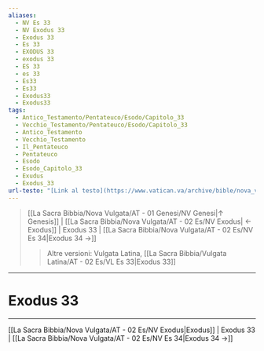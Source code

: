 ```yaml
---
aliases:
  - NV Es 33
  - NV Exodus 33
  - Exodus 33
  - Es 33
  - EXODUS 33
  - exodus 33
  - ES 33
  - es 33
  - Es33
  - Es33
  - Exodus33
  - Exodus33
tags:
  - Antico_Testamento/Pentateuco/Esodo/Capitolo_33
  - Vecchio_Testamento/Pentateuco/Esodo/Capitolo_33
  - Antico_Testamento
  - Vecchio_Testamento
  - Il_Pentateuco
  - Pentateuco
  - Esodo
  - Esodo_Capitolo_33
  - Exudus
  - Exodus_33
url-testo: "[Link al testo](https://www.vatican.va/archive/bible/nova_vulgata/documents/nova-vulgata_vt_exodus_lt.html)"
---
```


> [[La Sacra Bibbia/Nova Vulgata/AT - 01 Genesi/NV Genesi|↑ Genesis]] | [[La Sacra Bibbia/Nova Vulgata/AT - 02 Es/NV Exodus| ← Exodus]] <span class="bianco">| Exodus 33 |</span> [[La Sacra Bibbia/Nova Vulgata/AT - 02 Es/NV Es 34|Exodus 34 →]]
>> <span class="verde">Altre versioni:</span>
>> Vulgata Latina, [[La Sacra Bibbia/Vulgata Latina/AT - 02 Es/VL Es 33|Exodus 33]]

---

# Exodus 33

---

[[La Sacra Bibbia/Nova Vulgata/AT - 02 Es/NV Exodus|Exodus]] | Exodus 33 | [[La Sacra Bibbia/Nova Vulgata/AT - 02 Es/NV Es 34|Exodus 34 →]]